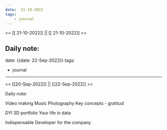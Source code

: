 ```yaml
---
date:  21-10-2022
tags:
	- journal
---
```



<< [[ 21-10-2022]] || [[ 21-10-2022]] >>

Daily note:
---
date: {{date: 22-Sep-2022}}
tags:
- journal
---

<< [[20-Sep-2022]] || [[22-Sep-2022]] >>

Daily note:

Video making 
Music 
Photography 
Key concepts - gratitud

DYI 
3D portfolio 
Your life in data

Indispensable Developer for the company